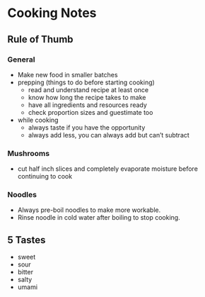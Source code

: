 # Cooking Notes

## Rule of Thumb

### General

- Make new food in smaller batches
- prepping (things to do before starting cooking)
  - read and understand recipe at least once
  - know how long the recipe takes to make
  - have all ingredients and resources ready
  - check proportion sizes and guestimate too
- while cooking
  - always taste if you have the opportunity
  - always add less, you can always add but can’t subtract

### Mushrooms

- cut half inch slices and completely evaporate moisture before continuing to cook

### Noodles

- Always pre-boil noodles to make more workable.
- Rinse noodle in cold water after boiling to stop cooking.

## 5 Tastes

- sweet
- sour
- bitter
- salty
- umami
